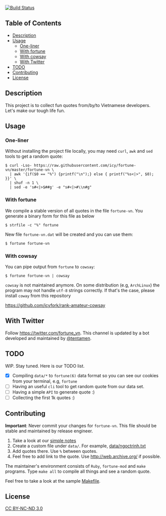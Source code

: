 [![Build Status](https://travis-ci.org/icy/fortune-vn.svg?branch=master)](https://travis-ci.org/icy/fortune-vn)

## Table of Contents

* [Description](#description)
* [Usage](#usage)
  * [One-liner](#one-liner)
  * [With fortune](#with-fortune)
  * [With cowsay](#with-cowsay)
  * [With Twitter](#with-twitter)
* [TODO](#todo)
* [Contributing](#contributing)
* [License](#license)

## Description

This project is to collect fun quotes from/by/to Vietnamese developers.
Let's make our tough life fun.

## Usage

### One-liner

Without installing the project file locally, you may need `curl`, `awk`
and `sed` tools to get a random quote:

```
$ curl -Lso- https://raw.githubusercontent.com/icy/fortune-vn/master/fortune-vn \
  | awk '{if($0 == "%") {printf("\n");} else { printf("%s<|>", $0); }}' \
  | shuf -n 1 \
  | sed -e 's#<|>$##g' -e "s#<|>#\\n#g"
```

### With fortune

We compile a stable version of all quotes in the file `fortune-vn`.
You generate a binary form for this file as below

```
$ strfile -c "%" fortune
```

New file `fortune-vn.dat` will be created and you can use them:

```
$ fortune fortune-vn
```

### With cowsay

You can pipe output from `fortune` to `cowsay`:

```
$ fortune fortune-vn | cowsay
```

`cowsay` is not maintained anymore. On some distribution (e.g, `ArchLinux`)
the program may not handle `utf-8` strings correctly. If that's the case,
please install `coway` from this repository

  https://github.com/icyfork/rank-amateur-cowsay

## With Twitter

Follow https://twitter.com/fortune_vn. This channel is updated by a bot
developed and maintained by [@tentamen](https://github.com/tentamen/fortune-vn-twit).

## TODO

WIP. Stay tuned. Here is our TODO list.

- [x] Compiling `data/*` to `fortune(6)` data format so you can see our cookies from
      your terminal, e.g, `fortune`
- [ ] Having an useful `cli` tool to get random quote from our data set.
- [ ] Having a simple `API` to generate quote :)
- [ ] Collecting the first 1k quotes :)

## Contributing

**Important**: Never commit your changes for `fortune-vn`. This file should
be stable and maintained by release engineer.

1. Take a look at our [simple notes](data/README.md)
1. Create a custom file under `data/`. For example, [data/ngoctrinh.txt](data/ngoctrinh.txt)
1. Add quotes there. Use `%` between quotes.
1. Feel free to add link to the quote. Use http://web.archive.org/ if possible.

The maintainer's environment consists of `Ruby`, `fortune-mod` and `make`
programs. Type `make all` to compile all things and see a random quote.

Feel free to take a look at the sample [Makefile](Makefile).

## License

[CC BY-NC-ND 3.0](https://creativecommons.org/licenses/by-nc-nd/3.0/)

